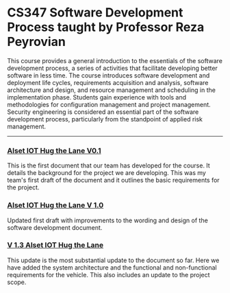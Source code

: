 # CS347 Software Development Process taught by Professor Reza Peyrovian  

This course provides a general introduction to the essentials of the software development process, a series of activities that facilitate developing better software in less time. The course introduces software development and deployment life cycles, requirements acquisition and analysis, software architecture and design, and resource management and scheduling in the implementation phase. Students gain experience with tools and methodologies for configuration management and project management. Security engineering is considered an essential part of the software development process, particularly from the standpoint of applied risk management.

---
### [Alset IOT Hug the Lane V0.1](https://docs.google.com/document/d/1ID7CypGjmvTVPvKGJalfvjLT5tu0MfqhdCSMcozOUw8/edit?usp=sharing) 
This is the first document that our team has developed for the course. It details the background for the project we are developing. This was my team's first draft of the document and it outlines the basic requirements for the project. 

### [Alset IOT Hug the Lane V 1.0](https://github.com/Mj-Werner/CS347/blob/main/Draft%20Documentation/CS347-ALSETSoftwareDevelopmentDocumentV1.0.pdf)
Updated first draft with improvements to the wording and design of the software development document.

### [V 1.3 Alset IOT Hug the Lane](https://github.com/Mj-Werner/CS347/blob/main/Draft%20Documentation/V1.3%20ALSET%20Software%20Development%20Document.md)
This update is the most substantial update to the document so far. Here we have added the system architecture and the functional and non-functional requirements for the vehicle. This also includes an
update to the project scope.
